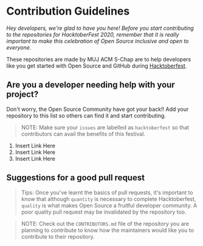 # Contribution Guidelines

_Hey developers, we're glad to have you here! Before you start contributing to the repositories for HacktoberFest 2020, remember that it is really important to make this celebration of Open Source inclusive and open to everyone._

These repositories are made by MUJ ACM S-Chap are to help developers like you get started with Open Source and GitHub during [Hacktoberfest](https://hacktoberfest.digitalocean.com/).

## Are you a developer needing help with your project?

Don't worry, the Open Source Community have got your back!! Add your repository to this list so others can find it and start contributing.
> NOTE: Make sure your `issues` are labelled as `hacktoberfest` so that contributors can avail the benefits of this festival.

1. Insert Link Here
2. Insert Link Here
3. Insert Link Here

## Suggestions for a good pull request
> Tips: Once you've learnt the basics of pull requests, it's important to know that although `quantity` is necessary to complete Hacktoberfest, `quality` is what makes Open Source a fruitful developer community. A poor quality pull request may be invalidated by the repository too.

> NOTE: Check out the `CONTRIBUTORS.md` file of the repository you are planning to contribute to know how the maintainers would like you to contribute to their repository.
